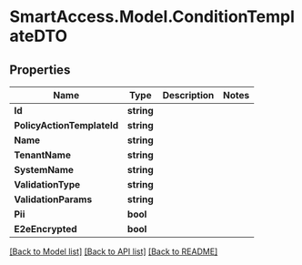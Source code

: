 # SmartAccess.Model.ConditionTemplateDTO

## Properties

Name | Type | Description | Notes
------------ | ------------- | ------------- | -------------
**Id** | **string** |  | 
**PolicyActionTemplateId** | **string** |  | 
**Name** | **string** |  | 
**TenantName** | **string** |  | 
**SystemName** | **string** |  | 
**ValidationType** | **string** |  | 
**ValidationParams** | **string** |  | 
**Pii** | **bool** |  | 
**E2eEncrypted** | **bool** |  | 

[[Back to Model list]](../README.md#documentation-for-models) [[Back to API list]](../README.md#documentation-for-api-endpoints) [[Back to README]](../README.md)

